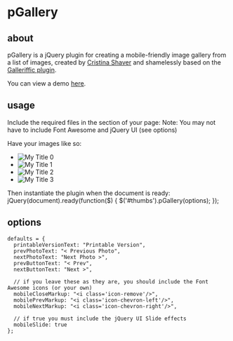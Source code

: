 pGallery
========

about
--------
pGallery is a jQuery plugin for creating a mobile-friendly image gallery from a list of images, created by [Cristina Shaver](http://cristinashaver.com/) and shamelessly based on the [Galleriffic plugin](http://www.twospy.com/galleriffic/).

You can view a demo [here](http://cristinashaver.com/sandbox/pGallery/demo.html).

usage
-------
Include the required files in the <head> section of your page:
    <link rel="stylesheet" href="css/pgallery.css">
    <link href="//netdna.bootstrapcdn.com/font-awesome/3.2.1/css/font-awesome.css" rel="stylesheet">
    <script src="js/jquery-1.10.2.js"></script>
    <script src="js/jquery-ui-1.10.3.custom.min.js"></script>
    <script src="js/jquery.swipe-events.js"></script>
    <script src="js/jquery.pgallery.js"></script>
Note: You may not have to include Font Awesome and jQuery UI (see options)

Have your images like so:
    <ul id="thumbs">
      <li>
        <img src="images/myimage0.png" alt="My Title 0" />
      </li>
      <li>
        <img src="images/myimage1.png" alt="My Title 1" />
      </li>
      <li>
        <img src="images/myimage2.png" alt="My Title 2" />
      </li>
      <li>
        <img src="images/myimage3.png" alt="My Title 3" />
      </li>
    </ul>

Then instantiate the plugin when the document is ready:
    jQuery(document).ready(function($) {
      $('#thumbs').pGallery(options);
    });

options
-------
    defaults = {
      printableVersionText: "Printable Version",
      prevPhotoText: "< Previous Photo",
      nextPhotoText: "Next Photo >",
      prevButtonText: "< Prev",
      nextButtonText: "Next >",

      // if you leave these as they are, you should include the Font Awesome icons (or your own)
      mobileCloseMarkup: "<i class='icon-remove'/>",
      mobilePrevMarkup: "<i class='icon-chevron-left'/>",
      mobileNextMarkup: "<i class='icon-chevron-right'/>",

      // if true you must include the jQuery UI Slide effects
      mobileSlide: true
    };